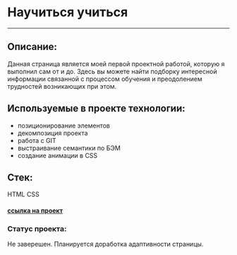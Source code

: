 # Научиться учиться
------------
## Описание:
Данная страница является моей первой проектной работой, которую я выполнил сам от и до. Здесь вы можете найти подборку интересной информации связанной с процессом обучения и преодолением трудностей возникающих при этом.

## Используемые в проекте технологии:
- позиционирование элементов
- декомпозиция проекта
- работа с GIT
- выстраивание семантики по БЭМ
- создание анимации в CSS

## Стек:
HTML CSS

#### [cсылка на проект](https://jstgflx.github.io/How-to-learn/)

### Статус проекта:
Не заверешен. Планируется доработка адаптивности страницы.
